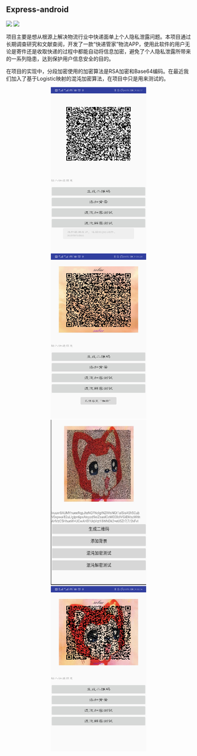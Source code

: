 ## Express-android

<p>
<img src='https://img.shields.io/hexpm/l/plug.svg'>
<img src='https://img.shields.io/appveyor/ci/gruntjs/grunt/master.svg'>
</p>

项目主要是想从根源上解决物流行业中快递面单上个人隐私泄露问题。本项目通过长期调查研究和文献查阅，开发了一款“快递管家”物流APP，使用此软件的用户无论是寄件还是收取快递的过程中都能自动将信息加密，避免了个人隐私泄露所带来的一系列隐患，达到保护用户信息安全的目的。

在项目的实现中，分段加密使用的加密算法是RSA加密和Base64编码。在最近我们加入了基于Logistic映射的混沌加密算法，在项目中只是用来测试的。
<div align="center">
<img width="260" height="450" src="https://github.com/lxyeternal/Express-android/blob/master/image/2.jpg"/>
<img width="260" height="450" src="https://github.com/lxyeternal/Express-android/blob/master/image/1.jpg"/>
<img width="260" height="450" src="https://github.com/lxyeternal/Express-android/blob/master/image/3.jpg"/>
<img width="260" height="450" src="https://github.com/lxyeternal/Express-android/blob/master/image/4.jpg"/>
</div>
